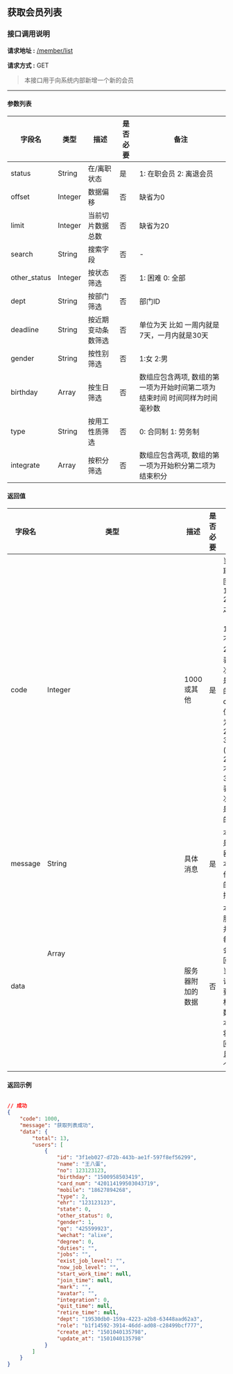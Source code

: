 ## 获取会员列表

### 接口调用说明

__请求地址 :__ [/member/list](#)

__请求方式 :__ GET

> 本接口用于向系统内部新增一个新的会员

--------------------------------------

#### 参数列表

|字段名|类型|描述|是否必要|备注|
|-|-|-|-|-|
|status|String|在/离职状态|是|1: 在职会员 2: 离退会员|
|offset|Integer|数据偏移|否|缺省为0|
|limit|Integer|当前切片数据总数|否|缺省为20|
|search|String|搜索字段|否|-|
|other_status|Integer|按状态筛选|否|1: 困难 0: 全部|
|dept|String|按部门筛选|否|部门ID|
|deadline|String|按近期变动条数筛选|否|单位为天 比如 一周内就是7天，一月内就是30天|
|gender|String|按性别筛选|否|1:女 2:男|
|birthday|Array<String>|按生日筛选|否|数组应包含两项, 数组的第一项为开始时间第二项为结束时间 时间同样为时间毫秒数|
|type|String|按用工性质筛选|否|0: 合同制 1: 劳务制|
|integrate|Array<String>|按积分筛选|否|数组应包含两项, 数组的第一项为开始积分第二项为结束积分|

#### 返回值

|字段名|类型|描述|是否必要|备注|
|-|-|-|-|-|
|code|Integer|1000 或其他|是|当code取值范围为 1000 - 2000 之间时（包含1000, 不包含2000）表示此次操作是成功的。当code取值范围为 2000 - 3000 (包含2000, 不包含3000)表示此次操作是失败的|
|message|String|具体消息|是|本字段是服务器对于本次操作结果的消息描述|
|data|Array<Object>|服务器附加的数据|否|本字段服务器并不是每次都会返回，大当每次请求需要返回相应的数据时本字段将会返回，并且是一个数组|

#### 返回示例

```json

// 成功
{
    "code": 1000,
    "message": "获取列表成功",
    "data": {
        "total": 13,
        "users": [
            {
                "id": "3f1eb027-d72b-443b-ae1f-597f8ef56299",
                "name": "王八蛋",
                "no": 123123123,
                "birthday": "1500958503419",
                "card_num": "420114199503043719",
                "mobile": "18627894268",
                "type": 2,
                "ehr": "123123123",
                "state": 0,
                "other_status": 0,
                "gender": 1,
                "qq": "425599923",
                "wechat": "alixe",
                "degree": 0,
                "duties": "",
                "jobs": "",
                "exist_job_level": "",
                "now_job_level": "",
                "start_work_time": null,
                "join_time": null,
                "mark": "",
                "avatar": "",
                "integration": 0,
                "quit_time": null,
                "retire_time": null,
                "dept": "19530db0-159a-4223-a2b8-63448aad62a3",
                "role": "b1f14592-3914-46dd-ad08-c28499bcf777",
                "create_at": "1501040135798",
                "update_at": "1501040135798"
            }
        ]
    }
}


```

